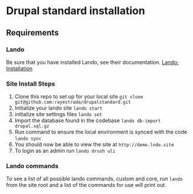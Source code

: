 # Drupal standard installation

## Requirements
### Lando
Be sure that you have installed Lando, see their documentation. [Lando: Installation](https://docs.lando.dev/getting-started/installation.html)

### Site Install Steps

1. Clone this repo to set up for your local site `git clone git@github.com:rayestrada/drupalstandard.git`
2. Initialize your lando site `lando start`
3. initialize site settings files `lando set`
3. Import the database found in the codebase `lando db-import drupal.sql.gz`
4. Run command to ensure the local environment is synced with the code `lando sync`
5. You should now be able to view the site at `http://demo.lndo.site`
6. To login as an admin run `lando drush uli`


### Lando commands

To see a list of all possible lando commands, custom and core, run `lando` from the site root and a list of the commands for use will print out.
